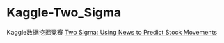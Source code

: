 # Kaggle-Two_Sigma
Kaggle数据挖掘竞赛 [Two Sigma: Using News to Predict Stock Movements](https://www.kaggle.com/c/two-sigma-financial-news/submit)
